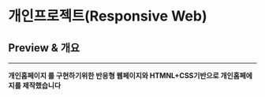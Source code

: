 # 개인프로젝트(Responsive Web)

## Preview & 개요 
----------
**개인홈페이지 를 구현하기위한 반응형 웹페이지와  HTMNL+CSS기반으로 개인홈페에지를 제작했습니다** 

